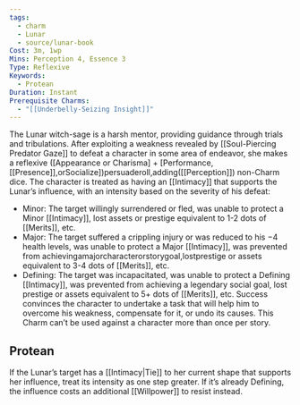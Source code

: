 ```yaml
---
tags:
  - charm
  - Lunar
  - source/lunar-book
Cost: 3m, 1wp
Mins: Perception 4, Essence 3
Type: Reflexive
Keywords:
  - Protean
Duration: Instant
Prerequisite Charms:
  - "[[Underbelly-Seizing Insight]]"
---
```

The Lunar witch-sage is a harsh mentor, providing guidance through trials and tribulations. After exploiting a weakness revealed by [[Soul-Piercing Predator Gaze]] to defeat a character in some area of endeavor, she makes a reflexive ([Appearance or Charisma] + [Performance, [[Presence]],orSocialize])persuaderoll,adding([[Perception]]) non-Charm dice. The character is treated as having an [[Intimacy]] that supports the Lunar’s influence, with an intensity based on the severity of his defeat: 
-  Minor: The target willingly surrendered or fled, was unable to protect a Minor [[Intimacy]], lost assets or prestige equivalent to 1-2 dots of [[Merits]], etc. 
-  Major: The target suffered a crippling injury or was reduced to his −4 health levels, was unable to protect a Major [[Intimacy]], was prevented from achievingamajorcharacterorstorygoal,lostprestige or assets equivalent to 3-4 dots of [[Merits]], etc. 
-  Defining: The target was incapacitated, was unable to protect a Defining [[Intimacy]], was prevented from achieving a legendary social goal, lost prestige or assets equivalent to 5+ dots of [[Merits]], etc. Success convinces the character to undertake a task that will help him to overcome his weakness, compensate for it, or undo its causes. This Charm can’t be used against a character more than once per story. 
## Protean 

If the Lunar’s target has a [[Intimacy|Tie]] to her current shape that supports her influence, treat its intensity as one step greater. If it’s already Defining, the influence costs an additional [[Willpower]] to resist instead.